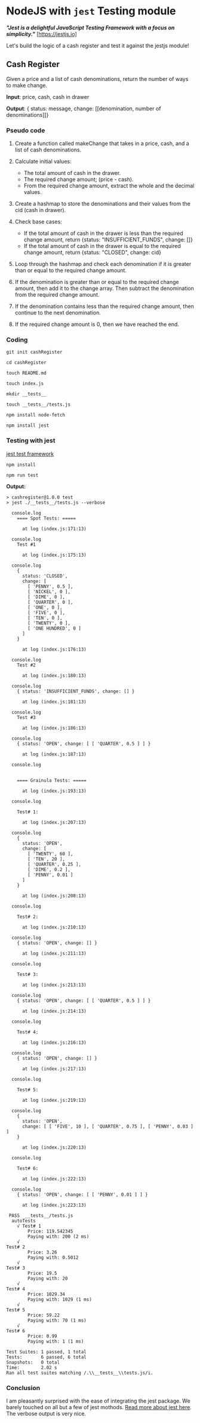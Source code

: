 # NodeJS with `jest` Testing module

***"Jest is a delightful JavaScript Testing Framework with a focus on simplicity."*** [https://jestjs.io]

Let's build the logic of a cash register and test it against the jestjs module!

## Cash Register
Given a price and a list of cash denominations, return the number of ways to make change.

**Input**: price, cash, cash in drawer

**Output**: { status: message, change: [[denomination, number of denominations]]}


### Pseudo code

1. Create a function called makeChange that takes in a price, cash, and a list of cash denominations.
   
2. Calculate initial values:
    - The total amount of cash in the drawer.
    - The required change amount; (price - cash).
    + From the required change amount, extract the whole and the decimal values.
      
3. Create a hashmap to store the denominations and their values from the cid (cash in drawer).
   
4. Check base cases:
    - If the total amount of cash in the drawer is less than the required change amount, return {status: "INSUFFICIENT_FUNDS", change: []}
    - If the total amount of cash in the drawer is equal to the required change amount, return {status: "CLOSED", change: cid}
      
5. Loop through the hashmap and check each denomination if it is greater than or equal to the required change amount.
   
6. If the denomination is greater than or equal to the required change amount, then add it to the change array. 
Then subtract the denomination from the required change amount.

7. If the denomination contains less than the required change amount, then continue to the next denomination.
   
8. If the required change amount is 0, then we have reached the end.


### Coding

```
git init cashRegister

cd cashRegister

touch README.md

touch index.js

mkdir __tests__

touch __tests__/tests.js

npm install node-fetch

npm install jest

```

### Testing with jest
[jest test framework](https://jestjs.io/)

```
npm install

npm run test
```


**Output:**

```
> cashregister@1.0.0 test
> jest ./__tests__/tests.js --verbose

  console.log
    ==== Spot Tests: =====

      at log (index.js:171:13)

  console.log
    Test #1

      at log (index.js:175:13)

  console.log
    {
      status: 'CLOSED',
      change: [
        [ 'PENNY', 0.5 ],
        [ 'NICKEL', 0 ],
        [ 'DIME', 0 ],
        [ 'QUARTER', 0 ],
        [ 'ONE', 0 ],
        [ 'FIVE', 0 ],
        [ 'TEN', 0 ],
        [ 'TWENTY', 0 ],
        [ 'ONE HUNDRED', 0 ]
      ]
    }

      at log (index.js:176:13)

  console.log
    Test #2

      at log (index.js:180:13)

  console.log
    { status: 'INSUFFICIENT_FUNDS', change: [] }

      at log (index.js:181:13)

  console.log
    Test #3

      at log (index.js:186:13)

  console.log
    { status: 'OPEN', change: [ [ 'QUARTER', 0.5 ] ] }

      at log (index.js:187:13)

  console.log


    ==== Grainula Tests: =====

      at log (index.js:193:13)

  console.log

    Test# 1:

      at log (index.js:207:13)

  console.log
    {
      status: 'OPEN',
      change: [
        [ 'TWENTY', 60 ],
        [ 'TEN', 20 ],
        [ 'QUARTER', 0.25 ],
        [ 'DIME', 0.2 ],
        [ 'PENNY', 0.01 ]
      ]
    }

      at log (index.js:208:13)

  console.log

    Test# 2:

      at log (index.js:210:13)

  console.log
    { status: 'OPEN', change: [] }

      at log (index.js:211:13)

  console.log

    Test# 3:

      at log (index.js:213:13)

  console.log
    { status: 'OPEN', change: [ [ 'QUARTER', 0.5 ] ] }

      at log (index.js:214:13)

  console.log

    Test# 4:

      at log (index.js:216:13)

  console.log
    { status: 'OPEN', change: [] }

      at log (index.js:217:13)

  console.log

    Test# 5:

      at log (index.js:219:13)

  console.log
    {
      status: 'OPEN',
      change: [ [ 'FIVE', 10 ], [ 'QUARTER', 0.75 ], [ 'PENNY', 0.03 ] ]
    }

      at log (index.js:220:13)

  console.log

    Test# 6:

      at log (index.js:222:13)

  console.log
    { status: 'OPEN', change: [ [ 'PENNY', 0.01 ] ] }

      at log (index.js:223:13)

 PASS  __tests__/tests.js
  autoTests
    √ Test# 1
        Price: 119.542345
        Paying with: 200 (2 ms)
    √
Test# 2
        Price: 3.26
        Paying with: 0.5012
    √
Test# 3
        Price: 19.5
        Paying with: 20
    √
Test# 4
        Price: 1029.34
        Paying with: 1029 (1 ms)
    √
Test# 5
        Price: 59.22
        Paying with: 70 (1 ms)
    √
Test# 6
        Price: 0.99
        Paying with: 1 (1 ms)

Test Suites: 1 passed, 1 total
Tests:       6 passed, 6 total
Snapshots:   0 total
Time:        2.02 s
Ran all test suites matching /.\\__tests__\\tests.js/i.
```

### Conclusion

I am pleasantly surprised with the ease of integrating the jest package.  We barely touched on all but a few of jest mothods.  [Read more about jest here](https://jestjs.io/docs/api).  The verbose output is very nice.